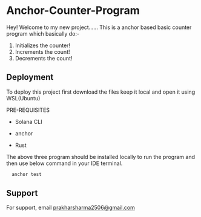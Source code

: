 
# Anchor-Counter-Program

Hey! Welcome to my new project...... This is a anchor based basic counter program which basically do:-

1. Initializes the counter!
2. Increments the count!
3. Decrements the count!


## Deployment

To deploy this project first download the files keep it local and open it using WSL(Ubuntu)


PRE-REQUISITES

* Solana CLI

* anchor

* Rust

The above three program should be installed locally to run the program and then use below command in your IDE terminal.

```bash
  anchor test
```


## Support

For support, email prakharsharma2506@gmail.com

